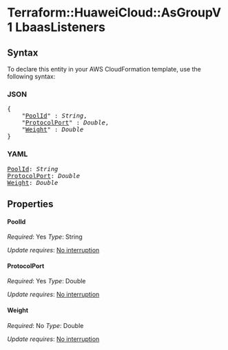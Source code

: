 # Terraform::HuaweiCloud::AsGroupV1 LbaasListeners

## Syntax

To declare this entity in your AWS CloudFormation template, use the following syntax:

### JSON

<pre>
{
    "<a href="#poolid" title="PoolId">PoolId</a>" : <i>String</i>,
    "<a href="#protocolport" title="ProtocolPort">ProtocolPort</a>" : <i>Double</i>,
    "<a href="#weight" title="Weight">Weight</a>" : <i>Double</i>
}
</pre>

### YAML

<pre>
<a href="#poolid" title="PoolId">PoolId</a>: <i>String</i>
<a href="#protocolport" title="ProtocolPort">ProtocolPort</a>: <i>Double</i>
<a href="#weight" title="Weight">Weight</a>: <i>Double</i>
</pre>

## Properties

#### PoolId

_Required_: Yes
_Type_: String

_Update requires_: [No interruption](https://docs.aws.amazon.com/AWSCloudFormation/latest/UserGuide/using-cfn-updating-stacks-update-behaviors.html#update-no-interrupt)

#### ProtocolPort

_Required_: Yes
_Type_: Double

_Update requires_: [No interruption](https://docs.aws.amazon.com/AWSCloudFormation/latest/UserGuide/using-cfn-updating-stacks-update-behaviors.html#update-no-interrupt)

#### Weight

_Required_: No
_Type_: Double

_Update requires_: [No interruption](https://docs.aws.amazon.com/AWSCloudFormation/latest/UserGuide/using-cfn-updating-stacks-update-behaviors.html#update-no-interrupt)

